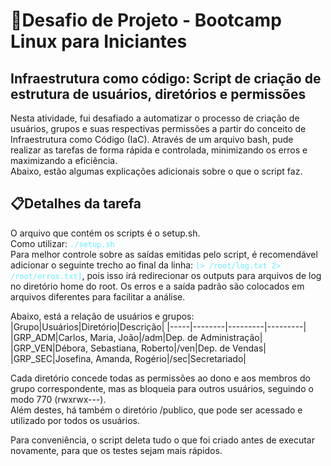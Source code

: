 # 🐧Desafio de Projeto - Bootcamp Linux para Iniciantes
## Infraestrutura como código: Script de criação de estrutura de usuários, diretórios e permissões

Nesta atividade, fui desafiado a automatizar o processo de criação de usuários, grupos e suas respectivas permissões a partir do conceito de Infraestrutura como Código (IaC). Através de um arquivo bash, pude realizar as tarefas de forma rápida e controlada, minimizando os erros e maximizando a eficiência. <br>
Abaixo, estão algumas explicações adicionais sobre o que o script faz.

## 📋Detalhes da tarefa
O arquivo que contém os scripts é o setup.sh. <br>
Como utilizar: <code style="color: rgb(100,237,255);">./setup.sh </code> <br>
Para melhor controle sobre as saídas emitidas pelo script, é recomendável adicionar o seguinte trecho ao final da linha: <code style="color: rgb(100,237,255);">[> /root/log.txt 2> /root/erros.txt]</code>, pois isso irá redirecionar os outputs para arquivos de log no diretório home do root. Os erros e a saída padrão são colocados em arquivos diferentes para facilitar a análise.

Abaixo, está a relação de usuários e grupos:
|Grupo|Usuários|Diretório|Descrição|
|-----|--------|---------|---------|
|GRP\_ADM|Carlos, Maria, João|/adm|Dep. de Administração|
|GRP\_VEN|Débora, Sebastiana, Roberto|/ven|Dep. de Vendas|
|GRP\_SEC|Josefina, Amanda, Rogério|/sec|Secretariado|

Cada diretório concede todas as permissões ao dono e aos membros do grupo correspondente, mas as bloqueia para outros usuários, seguindo o modo 770 (rwxrwx---). <br>
Além destes, há também o diretório /publico, que pode ser acessado e utilizado por todos os usuários.

Para conveniência, o script deleta tudo o que foi criado antes de executar novamente, para que os testes sejam mais rápidos.
